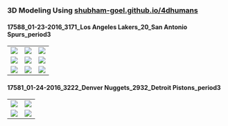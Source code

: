 <h3>3D Modeling Using <a href="https://shubham-goel.github.io/4dhumans/">shubham-goel.github.io/4dhumans</a></h3>

<h4>17588_01-23-2016_3171_Los Angeles Lakers_20_San Antonio Spurs_period3</h4>

<table>
  <tr>
    <td><img src='./src/LAL_SAS_P1.gif'></td>
    <td><img src='./src/LAL_SAS_V1.gif'></td>
    <td><img src='./src/YOLO_LAL_SAS_P1.gif'></td>
  </tr>
  <tr>
    <td><img src='./src/LAL_SAS_P2.gif'></td>
    <td><img src='./src/LAL_SAS_V2.gif'></td>
    <td><img src='./src/YOLO_LAL_SAS_P2.gif'></td>
  </tr>
  <tr>
    <td><img src='./src/LAL_SAS_P3.gif'></td>
    <td><img src='./src/LAL_SAS_V3.gif'></td>
    <td><img src='./src/YOLO_LAL_SAS_P3.gif'></td>
  </tr>
</table>

<h4>17581_01-24-2016_3222_Denver Nuggets_2932_Detroit Pistons_period3</h4>

<table>
  <tr>
    <td><img src='./src/DET_DEN_P1.gif'></td>
    <td><img src='./src/DET_DEN_V1.gif'></td>
  </tr>
  <tr>
    <td><img src='./src/DET_DEN_P2.gif'></td>
    <td><img src='./src/DET_DEN_V2.gif'></td>
  </tr>
</table>

